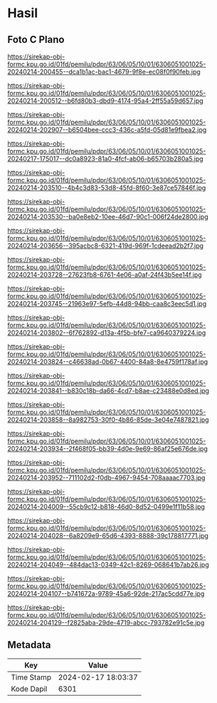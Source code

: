 # Hasil

## Foto C Plano

https://sirekap-obj-formc.kpu.go.id/01fd/pemilu/pdpr/63/06/05/10/01/6306051001025-20240214-200455--dca1b1ac-bac1-4679-9f8e-ec08f0f90feb.jpg

https://sirekap-obj-formc.kpu.go.id/01fd/pemilu/pdpr/63/06/05/10/01/6306051001025-20240214-200512--b6fd80b3-dbd9-4174-95a4-2ff55a59d657.jpg

https://sirekap-obj-formc.kpu.go.id/01fd/pemilu/pdpr/63/06/05/10/01/6306051001025-20240214-202907--b6504bee-ccc3-436c-a5fd-05d81e9fbea2.jpg

https://sirekap-obj-formc.kpu.go.id/01fd/pemilu/pdpr/63/06/05/10/01/6306051001025-20240217-175017--dc0a8923-81a0-4fcf-ab06-b65703b280a5.jpg

https://sirekap-obj-formc.kpu.go.id/01fd/pemilu/pdpr/63/06/05/10/01/6306051001025-20240214-203510--4b4c3d83-53d8-45fd-8f60-3e87ce57846f.jpg

https://sirekap-obj-formc.kpu.go.id/01fd/pemilu/pdpr/63/06/05/10/01/6306051001025-20240214-203530--ba0e8eb2-10ee-46d7-90c1-006f24de2800.jpg

https://sirekap-obj-formc.kpu.go.id/01fd/pemilu/pdpr/63/06/05/10/01/6306051001025-20240214-203656--395acbc8-6321-419d-969f-1cdeead2b2f7.jpg

https://sirekap-obj-formc.kpu.go.id/01fd/pemilu/pdpr/63/06/05/10/01/6306051001025-20240214-203728--27623fb8-6761-4e06-a0af-24f43b5ee14f.jpg

https://sirekap-obj-formc.kpu.go.id/01fd/pemilu/pdpr/63/06/05/10/01/6306051001025-20240214-203745--21963e97-5efb-44d8-94bb-caa8c3eec5d1.jpg

https://sirekap-obj-formc.kpu.go.id/01fd/pemilu/pdpr/63/06/05/10/01/6306051001025-20240214-203802--6f762892-d13a-4f5b-bfe7-ca9640379224.jpg

https://sirekap-obj-formc.kpu.go.id/01fd/pemilu/pdpr/63/06/05/10/01/6306051001025-20240214-203824--c46638ad-0b67-4400-84a8-8e4759f178af.jpg

https://sirekap-obj-formc.kpu.go.id/01fd/pemilu/pdpr/63/06/05/10/01/6306051001025-20240214-203841--b830c18b-da66-4cd7-b8ae-c23488e0d8ed.jpg

https://sirekap-obj-formc.kpu.go.id/01fd/pemilu/pdpr/63/06/05/10/01/6306051001025-20240214-203858--8a982753-30f0-4b86-85de-3e04e7487821.jpg

https://sirekap-obj-formc.kpu.go.id/01fd/pemilu/pdpr/63/06/05/10/01/6306051001025-20240214-203934--2f468f05-bb39-4d0e-9e69-86af25e676de.jpg

https://sirekap-obj-formc.kpu.go.id/01fd/pemilu/pdpr/63/06/05/10/01/6306051001025-20240214-203952--711102d2-f0db-4967-9454-708aaaac7703.jpg

https://sirekap-obj-formc.kpu.go.id/01fd/pemilu/pdpr/63/06/05/10/01/6306051001025-20240214-204009--55cb9c12-b818-46d0-8d52-0499e1f11b58.jpg

https://sirekap-obj-formc.kpu.go.id/01fd/pemilu/pdpr/63/06/05/10/01/6306051001025-20240214-204028--6a8209e9-65d6-4393-8888-39c178817771.jpg

https://sirekap-obj-formc.kpu.go.id/01fd/pemilu/pdpr/63/06/05/10/01/6306051001025-20240214-204049--484dac13-0349-42c1-8269-068641b7ab26.jpg

https://sirekap-obj-formc.kpu.go.id/01fd/pemilu/pdpr/63/06/05/10/01/6306051001025-20240214-204107--b741672a-9789-45a6-92de-217ac5cdd77e.jpg

https://sirekap-obj-formc.kpu.go.id/01fd/pemilu/pdpr/63/06/05/10/01/6306051001025-20240214-204129--f2825aba-29de-4719-abcc-793782e91c5e.jpg


## Metadata

| Key        | Value               |
| ---------- | ------------------- |
| Time Stamp | 2024-02-17 18:03:37 |
| Kode Dapil | 6301                |



